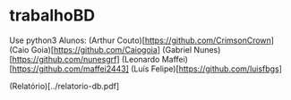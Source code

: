 # trabalhoBD

Use python3
Alunos:
(Arthur Couto)[https://github.com/CrimsonCrown]
(Caio Goia)[https://github.com/Caiogoia]
(Gabriel Nunes) [https://github.com/nunesgrf]
(Leonardo Maffei)[https://github.com/maffei2443]
(Luís Felipe)[https://github.com/luisfbgs]

(Relatório)[../relatorio-db.pdf]

